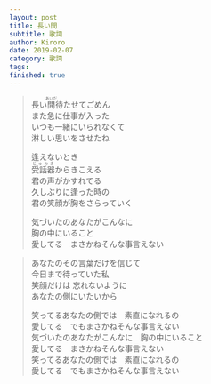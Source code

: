 ```yaml
---
layout: post
title: 長い間
subtitle: 歌詞
author: Kiroro
date: 2019-02-07
category: 歌詞
tags:
finished: true
---
```


<blockquote>
<p>長い<ruby><rb>間</rb><rt>あいだ</rt></ruby>待たせてごめん<br>
また急に仕事が入った<br>
いつも一緒にいられなくて<br>
淋しい思いをさせたね</p>
<p>
逢えないとき<br>
<ruby><rb>受話器</rb><rt>じゅわき</rt></ruby>からきこえる<br>
君の声がかすれてる<br>
久しぶりに逢った時の<br>
君の笑顔が胸をさらっていく</p>
<p>
気づいたのあなたがこんなに<br>
胸の中にいること<br>
愛してる　まさかねそんな事言えない</p></blockquote>

<blockquote>
<p>あなたのその言葉だけを信じて<br>
今日まで待っていた私<br>
笑顔だけは 忘れないように <br>
あなたの側にいたいから</p>
<p>
笑ってるあなたの側では　素直になれるの<br>
愛してる　でもまさかねそんな事言えない<br>
気づいたのあなたがこんなに　胸の中にいること<br>
愛してる　まさかねそんな事言えない<br>
笑ってるあなたの側では　素直になれるの<br>
愛してる　でもまさかねそんな事言えない </p></blockquote>
